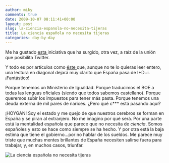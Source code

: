 ```yaml
---
author: miky
comments: true
date: 2009-10-07 08:11:41+00:00
layout: post
slug: la-ciencia-espanola-no-necesita-tijeras
title: La ciencia española no necesita tijeras
categories: day-by-day
---
```


Me ha gustado [esta ](http://aldea-irreductible.blogspot.com/2009/10/la-ciencia-en-espana-no-necesita.html)iniciativa que ha surgido, otra vez, a raíz de la unión que posibilita Twitter.

Y todo es por artículos como [éste ](http://www.elpais.com/articulo/sociedad/organismos/investigacion/pierden/presupuesto/elpepusoc/20091001elpepisoc_2/Tes) que, aunque no te lo quieras leer entero, una lectura en diagonal dejará muy clarito que España pasa de I+D+i. ¡Fantástico!

Porque tenemos un Ministerio de Igualdad. Porque traducimos el BOE a todas las lenguas oficiales (siendo que todos sabemos castellano). Porque queremos subir los impuestos para tener más pasta. Porque tenemos una deuda externa de mil pares de narices. ¿Pero qué c*** está pasando aquí?

¡HOYGAN! Soy el estado y me quejo de que nuestros cerebros se forman en España y se piran al extranjero. No me imagino por qué será. Por una parte está la mentalidad española que parece que no necesita de _ciencia_. Somos españoles y esto se hace como siempre se ha hecho. Y por otra está la baja estima que tiene el gobierno...por no hablar de los sueldos. Me parece muy triste que muchas mentes brillantes de España necesiten salirse fuera para trabajar, y, en muchos casos, triunfar.

![La ciencia española no necesita tijeras](http://farm3.static.flickr.com/2488/3973473121_e76fde787c_o.jpg)
